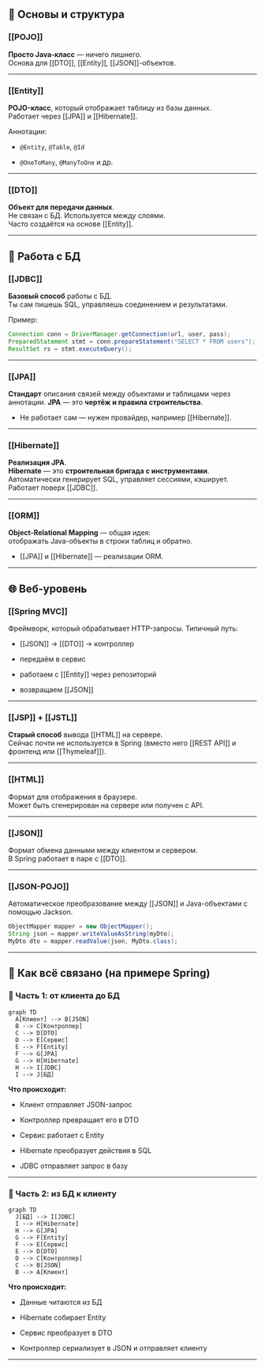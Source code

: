 ## 🧱 Основы и структура

### [[POJO]]

**Просто Java-класс** — ничего лишнего.  
Основа для [[DTO]], [[Entity]], [[JSON]]-объектов.

---
### [[Entity]]

**POJO-класс**, который отображает таблицу из базы данных.  
Работает через [[JPA]] и [[Hibernate]].

Аннотации:

- `@Entity`, `@Table`, `@Id`
    
- `@OneToMany`, `@ManyToOne` и др.
    

---

### [[DTO]]

**Объект для передачи данных**.  
Не связан с БД. Используется между слоями.  
Часто создаётся на основе [[Entity]].

---

## 💾 Работа с БД

### [[JDBC]]

**Базовый способ** работы с БД.  
Ты сам пишешь SQL, управляешь соединением и результатами.

Пример:

```java
Connection conn = DriverManager.getConnection(url, user, pass);
PreparedStatement stmt = conn.prepareStatement("SELECT * FROM users");
ResultSet rs = stmt.executeQuery();
```

---

### [[JPA]]

**Стандарт** описания связей между объектами и таблицами через аннотации.
**JPA** — это **чертёж и правила строительства**.

- Не работает сам — нужен провайдер, например [[Hibernate]].
    

---

### [[Hibernate]]

**Реализация JPA**.  
**Hibernate** — это **строительная бригада с инструментами**.
Автоматически генерирует SQL, управляет сессиями, кэширует.  
Работает поверх [[JDBC]].

---

### [[ORM]]

**Object-Relational Mapping** — общая идея:  
отображать Java-объекты в строки таблиц и обратно.

- [[JPA]] и [[Hibernate]] — реализации ORM.
    

---

## 🌐 Веб-уровень

### [[Spring MVC]]

Фреймворк, который обрабатывает HTTP-запросы. Типичный путь:

- [[JSON]] → [[DTO]] → контроллер
    
- передаём в сервис
    
- работаем с [[Entity]] через репозиторий
    
- возвращаем [[JSON]]
    

---

### [[JSP]] + [[JSTL]]

**Старый способ** вывода [[HTML]] на сервере.  
Сейчас почти не используется в Spring (вместо него [[REST API]] и фронтенд или [[Thymeleaf]]).

---

### [[HTML]]

Формат для отображения в браузере.  
Может быть сгенерирован на сервере или получен с API.

---

### [[JSON]]

Формат обмена данными между клиентом и сервером.  
В Spring работает в паре с [[DTO]].

---

### [[JSON-POJO]]

Автоматическое преобразование между [[JSON]] и Java-объектами с помощью Jackson.

```java
ObjectMapper mapper = new ObjectMapper();
String json = mapper.writeValueAsString(myDto);
MyDto dto = mapper.readValue(json, MyDto.class);
```

---

## 🔄 Как всё связано (на примере Spring)

### 🔁 Часть 1: от клиента до БД

```mermaid
graph TD
  A[Клиент] --> B[JSON]
  B --> C[Контроллер]
  C --> D[DTO]
  D --> E[Сервис]
  E --> F[Entity]
  F --> G[JPA]
  G --> H[Hibernate]
  H --> I[JDBC]
  I --> J[БД]
```

**Что происходит:**

- Клиент отправляет JSON-запрос
    
- Контроллер превращает его в DTO
    
- Сервис работает с Entity
    
- Hibernate преобразует действия в SQL
    
- JDBC отправляет запрос в базу
    

---

### 🔁 Часть 2: из БД к клиенту

```mermaid
graph TD
  J[БД] --> I[JDBC]
  I --> H[Hibernate]
  H --> G[JPA]
  G --> F[Entity]
  F --> E[Сервис]
  E --> D[DTO]
  D --> C[Контроллер]
  C --> B[JSON]
  B --> A[Клиент]
```

**Что происходит:**

- Данные читаются из БД
    
- Hibernate собирает Entity
    
- Сервис преобразует в DTO
    
- Контроллер сериализует в JSON и отправляет клиенту
    

---